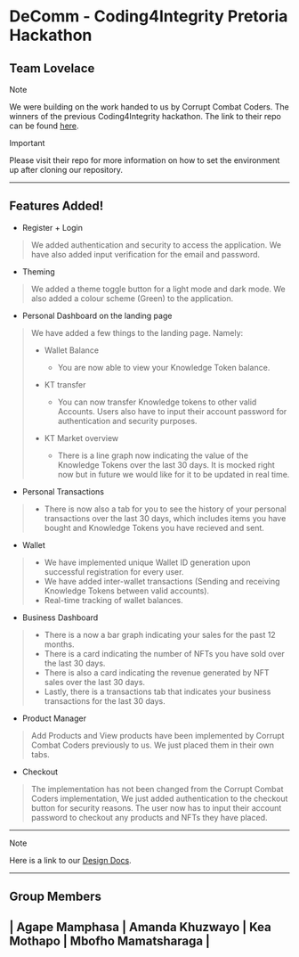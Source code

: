 # DeComm - Coding4Integrity Pretoria Hackathon
## Team Lovelace 

> [!NOTE]
> We were building on the work handed to us by Corrupt Combat Coders. The winners of the previous Coding4Integrity hackathon. The link to their repo can be found [here](https://github.com/KnowledgeFound/Coding4Integrity-DeComm-Hackathon).

> [!IMPORTANT]
> Please visit their repo for more information on how to set the environment up after cloning our repository.

---

## Features Added!

- Register + Login
> We added authentication and security to access the application. We have also added input verification for the email and password.
- Theming 
> We added a theme toggle button for a light mode and dark mode. We also added a colour scheme (Green) to the application.
- Personal Dashboard on the landing page
> We have added a few things to the landing page. Namely:
> - Wallet Balance
> 
>   - You are now able to view your Knowledge Token balance.
> 
> - KT transfer
>
>   - You can now transfer Knowledge tokens to other valid Accounts. Users also have to input their account password for authentication and security purposes. 
>
> - KT Market overview
> 
>   - There is a line graph now indicating the value of the Knowledge Tokens over the last 30 days. It is mocked right now but in future we would like for it to be updated in real time.

- Personal Transactions
 
>   - There is now also a tab for you to see the history of your personal transactions over the last 30 days, which includes items you have bought and Knowledge Tokens you have recieved and sent.

- Wallet

>   - We have implemented unique Wallet ID generation upon successful registration for every user.
>   - We have added inter-wallet transactions (Sending and receiving Knowledge Tokens between valid accounts).
>   - Real-time tracking of wallet balances.

- Business Dashboard

> - There is a now a bar graph indicating your sales for the past 12 months.
> - There is a card indicating the number of NFTs you have sold over the last 30 days.
> - There is also a card indicating the revenue generated by NFT sales over the last 30 days.
> - Lastly, there is a transactions tab that indicates your business transactions for the last 30 days.

- Product Manager

> Add Products and View products have been implemented by Corrupt Combat Coders previously to us. We just placed them in their own tabs.

- Checkout

> The implementation has not been changed from the Corrupt Combat Coders implementation, We just added authentication to the checkout button for security reasons. The user now has to input their account password to checkout any products and NFTs they have placed.

---

> [!NOTE]
> Here is a link to our [Design Docs](https://github.com/KnowledgeFound/Coding4Integrity-DeComm-Hackathon).

---

## Group Members
| Agape Mamphasa | Amanda Khuzwayo | Kea Mothapo | Mbofho Mamatsharaga |
-----------------------------------------------------------------------